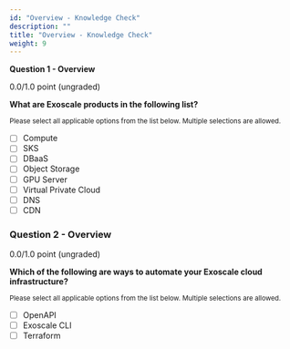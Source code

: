 ```yaml
---
id: "Overview - Knowledge Check"
description: ""
title: "Overview - Knowledge Check"
weight: 9
---
```


**Question 1 - Overview**

0.0/1.0 point (ungraded)

**What are Exoscale products in the following list?**

<small>Please select all applicable options from the list below. Multiple selections are allowed.</small>

- [ ] Compute
- [ ] SKS
- [ ] DBaaS
- [ ] Object Storage
- [ ] GPU Server
- [ ] Virtual Private Cloud
- [ ] DNS
- [ ] CDN

### **Question 2 - Overview**

0.0/1.0 point (ungraded)

**Which of the following are ways to automate your Exoscale cloud infrastructure?**

<small>Please select all applicable options from the list below. Multiple selections are allowed.</small>

- [ ] OpenAPI
- [ ] Exoscale CLI
- [ ] Terraform
